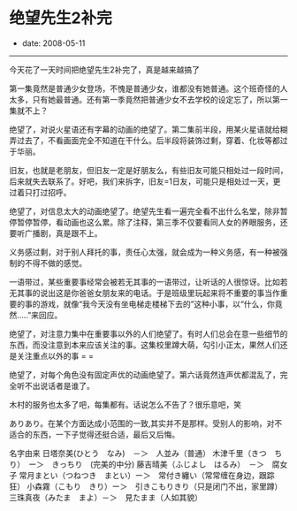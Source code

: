 # 绝望先生2补完

- date: 2008-05-11

--------------------------


今天花了一天时间把绝望先生2补完了，真是越来越搞了

第一集竟然是普通少女登场，不愧是普通少女，谁都没有她普通。这个班奇怪的人太多，只有她最普通。还有第一季竟然把普通少女不去学校的设定忘了，所以第一集就不上？

绝望了，对说火星语还有字幕的动画的绝望了。第二集前半段，用某火星语就给糊弄过去了，不看画面完全不知道在干什么。后半段将装饰过剩，穿着、化妆等都过于华丽。

旧友，也就是老朋友，但旧友一定是好朋友么，有些旧友可能只相处过一段时间，后来就失去联系了。好吧，我们来拆字，旧友=1日友，可能只是相处过一天，更过着只打过招呼。

绝望了，对信息太大的动画绝望了。绝望先生看一遍完全看不出什么名堂，除非暂停暂停暂停，看动画也这么累。除了注释，第三季不仅要看同人女的养眼服务，还要听广播剧，真是跟不上。

义务感过剩，对于别人拜托的事，责任心太强，就会成为一种义务感，有一种被强制的不得不做的感觉。

一语带过，某些重要事经常会被若无其事的一语带过，让听话的人很惊讶。比如若无其事的说出这是你爸爸女朋友来的电话。于是班级里玩起来将不重要的事当作重要的事的游戏，就像“我今天没有坐电梯走楼梯下去的”这种小事，以“什么，你竟然.....”来回应。

绝望了，对注意力集中在重要事以外的人们绝望了。有时人们总会在意一些细节的东西，而没注意到本来应该关注的事。这集校里蹲大萌，勾引小正太，果然人们还是关注重点以外的事 = =

绝望了，对每个角色没有固定声优的动画绝望了。第六话竟然连声优都混乱了，完全听不出说话者是谁了。

木村的服务也太多了吧，每集都有。话说怎么不告了？很乐意吧，笑




ありあり。在某个方面达成小范围的一致,其实并不是那样。受别人的影响，对不适合的东西，一下子觉得还挺合适，最后又后悔。

名字由来
日塔奈美(ひとう　なみ)　－＞　人並み（普通）
木津千里（きつ　ちり）　ー＞　きっちり　(完美的中分)
藤吉晴美（ふじよし　はるみ）　－＞　腐女子
常月まとい（つねつき　まとい）ー＞　常付き纏い（常常缠在身边，跟踪狂）
小森霧（こもり　きり）ー＞　引きこもりきり（只是闭门不出，家里蹲）
三珠真夜（みたま　まよ）－＞　見たまま（人如其貌）



